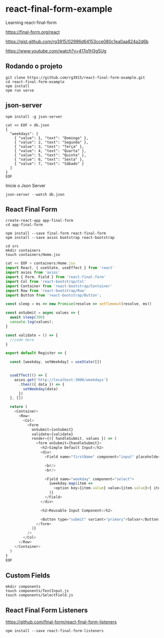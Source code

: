# react-final-form-example

Learning react-final-form

https://final-form.org/react

https://gist.github.com/rg3915/02996d64153cce080c1ea0aa824a2d6b

https://www.youtube.com/watch?v=417q1H3g5Ug

## Rodando o projeto

```
git clone https://github.com/rg3915/react-final-form-example.git
cd react-final-form-example
npm install
npm run serve
```


## json-server

```
npm install -g json-server
```

```
cat << EOF > db.json
{
  "weekdays": [
    { "value": 1, "text": "Domingo" },
    { "value": 2, "text": "Segunda" },
    { "value": 3, "text": "Terça" },
    { "value": 4, "text": "Quarta" },
    { "value": 5, "text": "Quinta" },
    { "value": 6, "text": "Sexta" },
    { "value": 7, "text": "Sábado" }
  ]
}
EOF
```

Inicie o Json Server

```
json-server --watch db.json
```


## React Final Form

```
create-react-app app-final-form
cd app-final-form

npm install --save final-form react-final-form
npm install --save axios bootstrap react-bootstrap
```

```
cd src
mkdir containers
touch containers/Home.jsx
```

```js
cat << EOF > containers/Home.jsx
import React, { useState, useEffect } from 'react'
import axios from 'axios'
import { Form, Field } from 'react-final-form'
import Col from 'react-bootstrap/Col'
import Container from 'react-bootstrap/Container'
import Row from 'react-bootstrap/Row'
import Button from 'react-bootstrap/Button';

const sleep = ms => new Promise(resolve => setTimeout(resolve, ms))

const onSubmit = async values => {
  await sleep(300)
  console.log(values);
}

const validate = () => {
  //code here
}

export default Register => {

  const [weekday, setWeekday] = useState([])
  

  useEffect(() => {
    axios.get('http://localhost:3000/weekdays')
      .then(({ data }) => {
        setWeekday(data)
      })
  }, [])

  return (
    <Container>
      <Row>
        <Col>
          <Form
            onSubmit={onSubmit}
            validate={validate}
            render={({ handleSubmit, values }) => (
              <form onSubmit={handleSubmit}>
                <h2>Simple Default Input</h2>
                <div>
                  <Field name="firstName" component="input" placeholder="First Name" />

                  <br/>
                  <br/>

                  <Field name="weekday" component="select">
                    {weekday.map(item => 
                      <option key={item.value} value={item.value}>{ item.text }</option>
                    )}
                  </Field>
                </div>

                <h2>Reusable Input Component</h2>

                <Button type="submit" variant="primary">Salvar</Button>
              </form>
            )}
          />
        </Col>
      </Row>
    </Container>
  )
}
EOF
```

## Custom Fields

```
mkdir components
touch components/TextInput.js
touch components/SelectField.js
```

## React Final Form Listeners

https://github.com/final-form/react-final-form-listeners

```
npm install --save react-final-form-listeners
```

